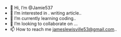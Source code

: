 - 👋 Hi, I’m @Jamie537
- 👀 I’m interested in . writing article..
- 🌱 I’m currently learning coding..
- 💞️ I’m looking to collaborate on ...
- 📫 How to reach me jameslewisville53@gmail.com..

<!---
Jamie537/Jamie537 is a ✨ special ✨ repository because its `README.md` (this file) appears on your GitHub profile.
You can click the Preview link to take a look at your changes.
--->
